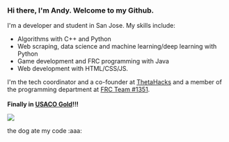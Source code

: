 ### Hi there, I'm Andy. Welcome to my Github.

I'm a developer and student in San Jose. My skills include: 
- Algorithms with C++ and Python
- Web scraping, data science and machine learning/deep learning with Python
- Game development and FRC programming with Java
- Web development with HTML/CSS/JS.

I'm the tech coordinator and a co-founder at [ThetaHacks](https://thetahacks.tech) and a member of the programming department at [FRC Team #1351](https://www.amhsrobotics.com/).<br><br>
**Finally in [USACO Gold](https://github.com/AndyLi23/usaco)!!!<br>**

![](https://github-readme-stats.vercel.app/api?username=andyli23&show_icons=true&hide_border=true&count_private=true&theme=dracula&hide=issues,prs)

the dog ate my code :aaa:
